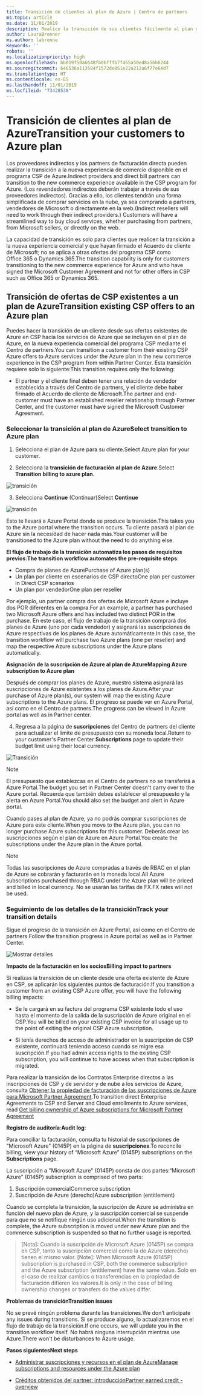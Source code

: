 ```yaml
---
title: Transición de clientes al plan de Azure | Centro de partners
ms.topic: article
ms.date: 11/01/2019
description: Realice la transición de sus clientes fácilmente al plan de Azure
author: LauraBrenner
ms.author: labrenne
Keywords: ''
robots: ''
ms.localizationpriority: high
ms.openlocfilehash: bb019f50a6648fb0bfffb7f465a50ed8a5bb6244
ms.sourcegitcommit: 646536a113584f1572de851e22a212a6f77e64d7
ms.translationtype: HT
ms.contentlocale: es-ES
ms.lasthandoff: 11/01/2019
ms.locfileid: "73428538"
---
```

# <a name="transition-your-customers-to-azure-plan"></a><span data-ttu-id="2b1eb-103">Transición de clientes al plan de Azure</span><span class="sxs-lookup"><span data-stu-id="2b1eb-103">Transition your customers to Azure plan</span></span>

<span data-ttu-id="2b1eb-104">Los proveedores indirectos y los partners de facturación directa pueden realizar la transición a la nueva experiencia de comercio disponible en el programa CSP de Azure.</span><span class="sxs-lookup"><span data-stu-id="2b1eb-104">Indirect providers and direct bill partners can transition to the new commerce experience available in the CSP program for Azure.</span></span> <span data-ttu-id="2b1eb-105">(Los revendedores indirectos deberán trabajar a través de sus proveedores indirectos). Gracias a ello, los clientes tendrán una forma simplificada de comprar servicios en la nube, ya sea comprando a partners, vendedores de Microsoft o directamente en la web.</span><span class="sxs-lookup"><span data-stu-id="2b1eb-105">(Indirect resellers will need to work through their indirect providers.) Customers will have a streamlined way to buy cloud services, whether purchasing from partners, from Microsoft sellers, or directly on the web.</span></span>

<span data-ttu-id="2b1eb-106">La capacidad de transición es solo para clientes que realicen la transición a la nueva experiencia comercial y que hayan firmado el Acuerdo de cliente de Microsoft; no se aplica a otras ofertas del programa CSP como Office 365 o Dynamics 365.</span><span class="sxs-lookup"><span data-stu-id="2b1eb-106">The transition capability is only for customers transitioning to the new commerce experience for Azure and who have signed the Microsoft Customer Agreement and not for other offers in CSP such as Office 365 or Dynamics 365.</span></span>

## <a name="transition-existing-csp-offers-to-an-azure-plan"></a><span data-ttu-id="2b1eb-107">Transición de ofertas de CSP existentes a un plan de Azure</span><span class="sxs-lookup"><span data-stu-id="2b1eb-107">Transition existing CSP offers to an Azure plan</span></span>

<span data-ttu-id="2b1eb-108">Puedes hacer la transición de un cliente desde sus ofertas existentes de Azure en CSP hacia los servicios de Azure que se incluyen en el plan de Azure, en la nueva experiencia comercial del programa CSP mediante el Centro de partners.</span><span class="sxs-lookup"><span data-stu-id="2b1eb-108">You can transition a customer from their existing CSP Azure offers to Azure services under the Azure plan in the new commerce experience in the CSP program from within Partner Center.</span></span> <span data-ttu-id="2b1eb-109">Esta transición requiere solo lo siguiente:</span><span class="sxs-lookup"><span data-stu-id="2b1eb-109">This transition requires only the following:</span></span>

- <span data-ttu-id="2b1eb-110">El partner y el cliente final deben tener una relación de vendedor establecida a través del Centro de partners, y el cliente debe haber firmado el Acuerdo de cliente de Microsoft.</span><span class="sxs-lookup"><span data-stu-id="2b1eb-110">The partner and end-customer must have an established reseller relationship through Partner Center, and the customer must have signed the Microsoft Customer Agreement.</span></span>

### <a name="select-transition-to-azure-plan"></a><span data-ttu-id="2b1eb-111">Seleccionar la transición al plan de Azure</span><span class="sxs-lookup"><span data-stu-id="2b1eb-111">Select transition to Azure plan</span></span>

1. <span data-ttu-id="2b1eb-112">Selecciona el plan de Azure para su cliente.</span><span class="sxs-lookup"><span data-stu-id="2b1eb-112">Select Azure plan for your customer.</span></span>

2. <span data-ttu-id="2b1eb-113">Selecciona la **transición de facturación al plan de Azure**.</span><span class="sxs-lookup"><span data-stu-id="2b1eb-113">Select **Transition billing to azure plan**.</span></span>

![transición](images/azure/transition1.png)

3. <span data-ttu-id="2b1eb-115">Selecciona **Continue** (Continuar)</span><span class="sxs-lookup"><span data-stu-id="2b1eb-115">Select **Continue**</span></span>

![transición](images/azure/transition2.png)

<span data-ttu-id="2b1eb-117">Esto te llevará a Azure Portal donde se produce la transición.</span><span class="sxs-lookup"><span data-stu-id="2b1eb-117">This takes you to the Azure portal where the transition occurs.</span></span> <span data-ttu-id="2b1eb-118">Tu cliente pasará al plan de Azure sin la necesidad de hacer nada más.</span><span class="sxs-lookup"><span data-stu-id="2b1eb-118">Your customer will be transitioned to the Azure plan without the need to do anything else.</span></span> 

<span data-ttu-id="2b1eb-119">**El flujo de trabajo de la transición automatiza los pasos de requisitos previos**:</span><span class="sxs-lookup"><span data-stu-id="2b1eb-119">**The transition workflow automates the pre-requisite steps**:</span></span> 

- <span data-ttu-id="2b1eb-120">Compra de planes de Azure</span><span class="sxs-lookup"><span data-stu-id="2b1eb-120">Purchase of Azure plan(s)</span></span> 
- <span data-ttu-id="2b1eb-121">Un plan por cliente en escenarios de CSP directo</span><span class="sxs-lookup"><span data-stu-id="2b1eb-121">One plan per customer in Direct CSP scenarios</span></span>  
- <span data-ttu-id="2b1eb-122">Un plan por vendedor</span><span class="sxs-lookup"><span data-stu-id="2b1eb-122">One plan per reseller</span></span>  

<span data-ttu-id="2b1eb-123">Por ejemplo, un partner compra dos ofertas de Microsoft Azure e incluye dos POR diferentes en la compra.</span><span class="sxs-lookup"><span data-stu-id="2b1eb-123">For an example, a partner has purchased two Microsoft Azure offers and has included two distinct POR in the purchase.</span></span> <span data-ttu-id="2b1eb-124">En este caso, el flujo de trabajo de la transición comprará dos planes de Azure (uno por cada vendedor) y asignará las suscripciones de Azure respectivas de los planes de Azure automáticamente.</span><span class="sxs-lookup"><span data-stu-id="2b1eb-124">In this case, the transition workflow will purchase two Azure plans (one per reseller) and map the respective Azure subscriptions under the Azure plans automatically.</span></span>  

<span data-ttu-id="2b1eb-125">**Asignación de la suscripción de Azure al plan de Azure**</span><span class="sxs-lookup"><span data-stu-id="2b1eb-125">**Mapping Azure subscription to Azure plan**</span></span>

<span data-ttu-id="2b1eb-126">Después de comprar los planes de Azure, nuestro sistema asignará las suscripciones de Azure existentes a los planes de Azure.</span><span class="sxs-lookup"><span data-stu-id="2b1eb-126">After your purchase of Azure plan(s), our system will map the existing Azure subscriptions to the Azure plans.</span></span> <span data-ttu-id="2b1eb-127">El progreso se puede ver en Azure Portal, así como en el Centro de partners.</span><span class="sxs-lookup"><span data-stu-id="2b1eb-127">The progress can be viewed in Azure portal as well as in Partner center.</span></span> 

4. <span data-ttu-id="2b1eb-128">Regresa a la página de **suscripciones**  del Centro de partners del cliente para actualizar el límite de presupuesto con su moneda local.</span><span class="sxs-lookup"><span data-stu-id="2b1eb-128">Return to your customer's Partner Center **Subscriptions** page to update their budget limit using their local currency.</span></span> 

![Transición](images/azure/transition3.png)

>[!NOTE]
><span data-ttu-id="2b1eb-130">El presupuesto que establezcas en el Centro de partners no se transferirá a Azure Portal.</span><span class="sxs-lookup"><span data-stu-id="2b1eb-130">The budget you set in Partner Center doesn't carry over to the Azure portal.</span></span> <span data-ttu-id="2b1eb-131">Recuerda que también debes establecer el presupuesto y la alerta en Azure Portal.</span><span class="sxs-lookup"><span data-stu-id="2b1eb-131">You should also set the budget and alert in Azure portal.</span></span>

<span data-ttu-id="2b1eb-132">Cuando pases al plan de Azure, ya no podrás comprar suscripciones de Azure para este cliente.</span><span class="sxs-lookup"><span data-stu-id="2b1eb-132">When you move to the Azure plan, you can no longer purchase Azure subscriptions for this customer.</span></span> <span data-ttu-id="2b1eb-133">Deberás crear las suscripciones según el plan de Azure en Azure Portal.</span><span class="sxs-lookup"><span data-stu-id="2b1eb-133">You create the subscriptions under the Azure plan in the Azure portal.</span></span>

>[!NOTE]
> <span data-ttu-id="2b1eb-134">Todas las suscripciones de Azure compradas a través de RBAC en el plan de Azure se cobrarán y facturarán en la moneda local.</span><span class="sxs-lookup"><span data-stu-id="2b1eb-134">All Azure subscriptions purchased through RBAC under the Azure plan will be priced and billed in local currency.</span></span> <span data-ttu-id="2b1eb-135">No se usarán las tarifas de FX.</span><span class="sxs-lookup"><span data-stu-id="2b1eb-135">FX rates will not be used.</span></span>

### <a name="track-your-transition-details"></a><span data-ttu-id="2b1eb-136">Seguimiento de los detalles de la transición</span><span class="sxs-lookup"><span data-stu-id="2b1eb-136">Track your transition details</span></span>

<span data-ttu-id="2b1eb-137">Sigue el progreso de la transición en Azure Portal, así como en el Centro de partners.</span><span class="sxs-lookup"><span data-stu-id="2b1eb-137">Follow the transition progress in Azure portal as well as in Partner Center.</span></span>

![Mostrar detalles](images/azure/details1.png)

<span data-ttu-id="2b1eb-139">**Impacto de la facturación en los socios**</span><span class="sxs-lookup"><span data-stu-id="2b1eb-139">**Billing impact to partners**</span></span>

<span data-ttu-id="2b1eb-140">Si realizas la transición de un cliente desde una oferta existente de Azure en CSP, se aplicarán los siguientes puntos de facturación:</span><span class="sxs-lookup"><span data-stu-id="2b1eb-140">If you transition a customer from an existing CSP Azure offer, you will have the following billing impacts:</span></span>

- <span data-ttu-id="2b1eb-141">Se le cargará en su factura del programa CSP existente todo el uso hasta el momento de la salida de la suscripción de Azure original en el CSP.</span><span class="sxs-lookup"><span data-stu-id="2b1eb-141">You will be billed on your existing CSP invoice for all usage up to the point of exiting the original CSP Azure subscription.</span></span>

- <span data-ttu-id="2b1eb-142">Si tenía derechos de acceso de administrador en la suscripción de CSP existente, continuará teniendo acceso cuando se migre esa suscripción.</span><span class="sxs-lookup"><span data-stu-id="2b1eb-142">If you had admin access rights to the existing CSP subscription, you will continue to have access when that subscription is migrated.</span></span>

<span data-ttu-id="2b1eb-143">Para realizar la transición de los Contratos Enterprise directos a las inscripciones de CSP y de servidor y de nube a los servicios de Azure, consulta [Obtener la propiedad de facturación de las suscripciones de Azure para Microsoft Partner Agreement](https://docs.microsoft.com/azure/billing/mpa-request-ownership).</span><span class="sxs-lookup"><span data-stu-id="2b1eb-143">To transition direct Enterprise Agreements to CSP and Server and Cloud enrollments to Azure services, read [Get billing ownership of Azure subscriptions for Microsoft Partner Agreement](https://docs.microsoft.com/azure/billing/mpa-request-ownership)</span></span>

<span data-ttu-id="2b1eb-144">**Registro de auditoría**:</span><span class="sxs-lookup"><span data-stu-id="2b1eb-144">**Audit log**:</span></span>

<span data-ttu-id="2b1eb-145">Para conciliar la facturación, consulta tu historial de suscripciones de "Microsoft Azure" (0145P) en la página de **suscripciones**.</span><span class="sxs-lookup"><span data-stu-id="2b1eb-145">To reconcile billing, view your history of “Microsoft Azure” (0145P) subscriptions on the **Subscriptions** page.</span></span> 

<span data-ttu-id="2b1eb-146">La suscripción a "Microsoft Azure" (0145P) consta de dos partes:</span><span class="sxs-lookup"><span data-stu-id="2b1eb-146">“Microsoft Azure” (0145P) subscription is comprised of two parts:</span></span>
1. <span data-ttu-id="2b1eb-147">Suscripción comercial</span><span class="sxs-lookup"><span data-stu-id="2b1eb-147">Commerce subscription</span></span> 
2. <span data-ttu-id="2b1eb-148">Suscripción de Azure (derecho)</span><span class="sxs-lookup"><span data-stu-id="2b1eb-148">Azure subscription (entitlement)</span></span>

<span data-ttu-id="2b1eb-149">Cuando se completa la transición, la suscripción de Azure se administra en función del nuevo plan de Azure, y la suscripción comercial se suspende para que no se notifique ningún uso adicional.</span><span class="sxs-lookup"><span data-stu-id="2b1eb-149">When the transition is complete, the Azure subscription is moved under new Azure plan and the commerce subscription is suspended so that no further usage is reported.</span></span>  

>[Nota]: Cuando la suscripción de Microsoft Azure (0145P) se compra en CSP, tanto la suscripción comercial como la de Azure (derecho) tienen el mismo valor.
>[Note]: When Microsoft Azure (0145P) subscription is purchased in CSP, both the commerce subscription and the Azure subscription (entitlement) have the same value. <span data-ttu-id="2b1eb-151">Solo en el caso de realizar cambios o transferencias en la propiedad de facturación difieren los valores.</span><span class="sxs-lookup"><span data-stu-id="2b1eb-151">It is only in the case of billing ownership changes or transfers do the values differ.</span></span> 

<span data-ttu-id="2b1eb-152">**Problemas de transición**</span><span class="sxs-lookup"><span data-stu-id="2b1eb-152">**Transition issues**</span></span>

<span data-ttu-id="2b1eb-153">No se prevé ningún problema durante las transiciones.</span><span class="sxs-lookup"><span data-stu-id="2b1eb-153">We don’t anticipate any issues during transitions.</span></span> <span data-ttu-id="2b1eb-154">Si se produce alguno, lo actualizaremos en el flujo de trabajo de la transición.</span><span class="sxs-lookup"><span data-stu-id="2b1eb-154">If one occurs, we will update you in the transition workflow itself.</span></span> <span data-ttu-id="2b1eb-155">No habrá ninguna interrupción mientras use Azure.</span><span class="sxs-lookup"><span data-stu-id="2b1eb-155">There won't be disturbances to Azure usage.</span></span>  

<span data-ttu-id="2b1eb-156">**Pasos siguientes**</span><span class="sxs-lookup"><span data-stu-id="2b1eb-156">**Next steps**</span></span>

- [<span data-ttu-id="2b1eb-157">Administrar suscripciones y recursos en el plan de Azure</span><span class="sxs-lookup"><span data-stu-id="2b1eb-157">Manage subscriptions and resources under the Azure plan</span></span>](azure-plan-manage.md)

- [<span data-ttu-id="2b1eb-158">Créditos obtenidos del partner: introducción</span><span class="sxs-lookup"><span data-stu-id="2b1eb-158">Partner earned credit - overview</span></span>](partner-earned-credit.md)



